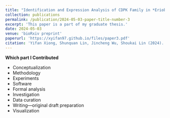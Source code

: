 ```yaml
---
title: "Identification and Expression Analysis of CDPK Family in *Eriobotrya japonica*, reveals *EjCDPK25* in Response to Freezing Stress in Fruitlets."
collection: publications
permalink: /publication/2024-05-03-paper-title-number-3
excerpt: 'This paper is a part of my graduate thesis.'
date: 2024-05-03
venue: 'bioRxiv preprint'
paperurl: 'https://xyifan97.github.io/files/paper3.pdf'
citation: 'Yifan Xiong, Shunquan Lin, Jincheng Wu, Shoukai Lin (2024). &quot;Identification and Expression Analysis of CDPK Family in Eriobotrya japonica, reveals EjCDPK25 in Response to Freezing Stress in Fruitlets.&quot; <i>bioRxiv</i>. [https://doi.org/10.1101/2024.05.01.591999].'
---
```


**Which part I Contributed**  
 * Conceptualization
 * Methodology
 * Experiments
 * Software
 * Formal analysis
 * Investigation
 * Data curation
 * Writing—original draft preparation
 * Visualization
